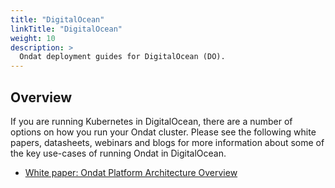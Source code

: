 ```yaml
---
title: "DigitalOcean"
linkTitle: "DigitalOcean"
weight: 10
description: >
  Ondat deployment guides for DigitalOcean (DO).
---
```


## Overview

If you are running Kubernetes in DigitalOcean, there are a number of options on how you run your Ondat cluster. Please see the following white papers, datasheets, webinars and blogs for more information about some of the key use-cases of running Ondat in DigitalOcean.

- [White paper: Ondat Platform Architecture Overview](https://3402546.fs1.hubspotusercontent-na1.net/hubfs/3402546/Ondat%20-%20Platform%20Architecture.pdf)
